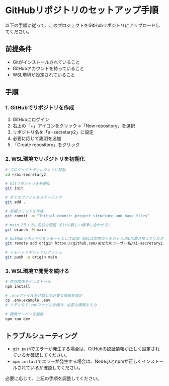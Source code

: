 # GitHubリポジトリのセットアップ手順

以下の手順に従って、このプロジェクトをGitHubリポジトリにアップロードしてください。

## 前提条件

- Gitがインストールされていること
- GitHubアカウントを持っていること
- WSL環境が設定されていること

## 手順

### 1. GitHubでリポジトリを作成
1. GitHubにログイン
2. 右上の「+」アイコンをクリック→「New repository」を選択
3. リポジトリ名を「ai-secretary2」に設定
4. 必要に応じて説明を追加
5. 「Create repository」をクリック

### 2. WSL環境でリポジトリを初期化

```bash
# プロジェクトディレクトリに移動
cd ~/ai-secretary2

# Gitリポジトリを初期化
git init

# 全てのファイルをステージング
git add .

# 初期コミットを作成
git commit -m "Initial commit: project structure and base files"

# mainブランチに名前を変更（Gitの新しい標準に合わせる）
git branch -M main

# GitHubリポジトリをリモートとして追加（URLは実際のリポジトリURLに置き換えてください）
git remote add origin https://github.com/あなたのユーザー名/ai-secretary2.git

# リモートリポジトリにプッシュ
git push -u origin main
```

### 3. WSL環境で開発を続ける

```bash
# 依存関係をインストール
npm install

# .envファイルを作成して必要な情報を設定
cp .env.example .env
# エディタで.envファイルを開き、必要な情報を入力

# 開発サーバーを起動
npm run dev
```

## トラブルシューティング

- `git push`でエラーが発生する場合は、GitHubの認証情報が正しく設定されているか確認してください。
- `npm install`でエラーが発生する場合は、Node.jsとnpmが正しくインストールされているか確認してください。

必要に応じて、上記の手順を調整してください。
